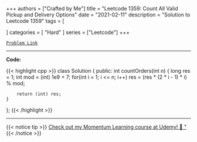 
+++
authors = ["Crafted by Me"]
title = "Leetcode 1359: Count All Valid Pickup and Delivery Options"
date = "2021-02-11"
description = "Solution to Leetcode 1359"
tags = [
    
]
categories = [
    "Hard"
]
series = ["Leetcode"]
+++



[`Problem Link`](https://leetcode.com/problems/count-all-valid-pickup-and-delivery-options/description/)

---

**Code:**

{{< highlight cpp >}}
class Solution {
public:
    int countOrders(int n) {
        long res = 1;
        int mod = (int) 1e9 + 7;
        for(int i = 1; i <= n; i++)
        res = (res * (2 * i - 1) * i) % mod;
        
        return (int) res;        
    }
};
{{< /highlight >}}


---


{{< notice tip >}}
[Check out my Momentum Learning course at Udemy! 🚀 "](https://www.udemy.com/course/blind-75-the-data-structures-and-algorithms-essentials/)
{{< /notice >}}

